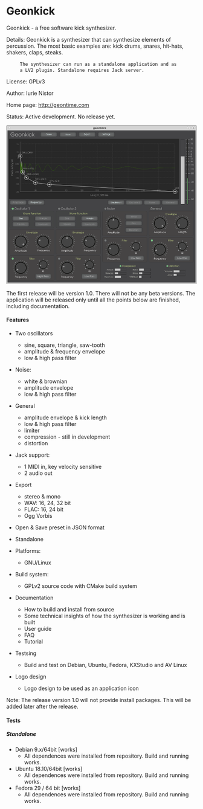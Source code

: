 # Geonkick

Geonkick - a free software kick synthesizer.

Details: Geonkick is a synthesizer that can synthesize elements
	 of percussion. The most basic examples are: kick drums,
	 snares, hit-hats, shakers, claps, steaks.

         The synthesizer can run as a standalone application and as
         a LV2 plugin. Standalone requires Jack server.

License: GPLv3

Author: Iurie Nistor

Home page: http://geontime.com

Status: Active development. No release yet.

![Screenshot](data/screenshot.png)

The first release will be version 1.0. There will not be any beta versions.
The application will be released only until all the points below are
finished, including documentation.

#### Features

* Two oscillators
     - sine, square, triangle, saw-tooth
     - amplitude & frequency envelope
     - low & high pass filter
* Noise:
     - white & brownian
     - amplitude envelope
     - low & high pass filter
* General
     - amplitude envelope & kick length
     - low & high pass filter
     - limiter
     - compression - still in development
     - distortion
* Jack support:
     - 1 MIDI in, key velocity sensitive
     - 2 audio out
* Export
     - stereo & mono
     - WAV: 16, 24, 32 bit
     - FLAC: 16, 24 bit
     - Ogg Vorbis
* Open & Save preset in JSON format
* Standalone
* Platforms:
  - GNU/Linux
* Build system:
  - GPLv2 source code with CMake build system

* Documentation
    - How to build and install from source
    - Some technical insights of how the synthesizer is working and is built
    - User guide
    - FAQ
    - Tutorial
* Testsing
    - Build and test on Debian, Ubuntu, Fedora, KXStudio and AV Linux
* Logo design
  - Logo design to be used as an application icon

Note: The release version 1.0 will not provide install packages.
      This will be added later after the release.

#### Tests

##### Standalone

* Debian 9.x/64bit  [works]
    - All dependences were installed from repository. Build and running works.
* Ubuntu 18.10/64bit [works]
    - All dependences were installed from repository. Build and running works.
* Fedora 29 / 64 bit [works]
    - All dependences were installed from repository. Build and running works.

